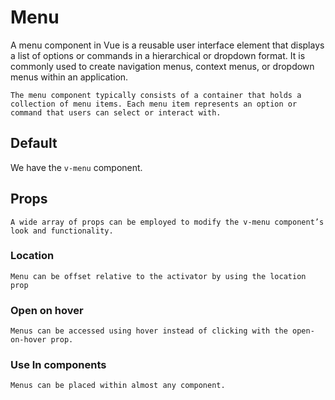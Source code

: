 # Menu

<box header>
    A menu component in Vue is a reusable user interface element that displays a list of options or commands in a hierarchical or dropdown format. It is commonly used to create navigation menus, context menus, or dropdown menus within an application.

    The menu component typically consists of a container that holds a collection of menu items. Each menu item represents an option or command that users can select or interact with.

<box>

## Default

We have the `v-menu` component.

## Props
    A wide array of props can be employed to modify the v-menu component’s look and functionality.

### Location
    Menu can be offset relative to the activator by using the location prop

### Open on hover
    Menus can be accessed using hover instead of clicking with the open-on-hover prop.

### Use In components
    Menus can be placed within almost any component.